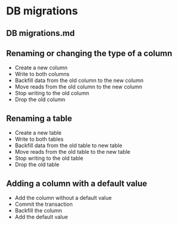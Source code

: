 # DB migrations

## DB migrations.md

## Renaming or changing the type of a column

- Create a new column
- Write to both columns
- Backfill data from the old column to the new column
- Move reads from the old column to the new column
- Stop writing to the old column
- Drop the old column

## Renaming a table

- Create a new table
- Write to both tables
- Backfill data from the old table to new table
- Move reads from the old table to the new table
- Stop writing to the old table
- Drop the old table

## Adding a column with a default value

- Add the column without a default value
- Commit the transaction
- Backfill the column
- Add the default value

